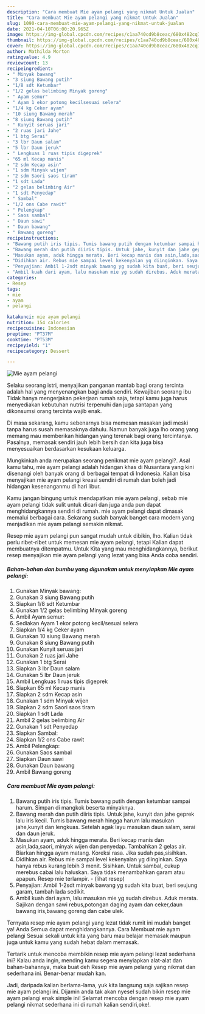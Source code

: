 ```yaml
---
description: "Cara membuat Mie ayam pelangi yang nikmat Untuk Jualan"
title: "Cara membuat Mie ayam pelangi yang nikmat Untuk Jualan"
slug: 1090-cara-membuat-mie-ayam-pelangi-yang-nikmat-untuk-jualan
date: 2021-04-10T06:00:20.965Z
image: https://img-global.cpcdn.com/recipes/c1aa740cd9b8ceac/680x482cq70/mie-ayam-pelangi-foto-resep-utama.jpg
thumbnail: https://img-global.cpcdn.com/recipes/c1aa740cd9b8ceac/680x482cq70/mie-ayam-pelangi-foto-resep-utama.jpg
cover: https://img-global.cpcdn.com/recipes/c1aa740cd9b8ceac/680x482cq70/mie-ayam-pelangi-foto-resep-utama.jpg
author: Mathilda Morton
ratingvalue: 4.9
reviewcount: 13
recipeingredient:
- " Minyak bawang"
- "3 siung Bawang putih"
- "1/8 sdt Ketumbar"
- "1/2 gelas belimbing Minyak goreng"
- " Ayam semur"
- " Ayam 1 ekor potong kecilsesuai selera"
- "1/4 kg Ceker ayam"
- "10 siung Bawang merah"
- "8 siung Bawang putih"
- " Kunyit seruas jari"
- "2 ruas jari Jahe"
- "1 btg Serai"
- "3 lbr Daun salam"
- "5 lbr Daun jeruk"
- " Lengkuas 1 ruas tipis digeprek"
- "65 ml Kecap manis"
- "2 sdm Kecap asin"
- "1 sdm Minyak wijen"
- "2 sdm Saori saos tiram"
- "1 sdt Lada"
- "2 gelas belimbing Air"
- "1 sdt Penyedap"
- " Sambal"
- "1/2 ons Cabe rawit"
- " Pelengkap"
- " Saos sambal"
- " Daun sawi"
- " Daun bawang"
- " Bawang goreng"
recipeinstructions:
- "Bawang putih iris tipis. Tumis bawang putih dengan ketumbar sampai harum. Simpan di mangkok beserta minyaknya."
- "Bawang merah dan putih diiris tipis. Untuk jahe, kunyit dan jahe geprek lalu iris kecil. Tumis bawang merah hingga harum lalu masukan jahe,kunyit dan lengkuas. Setelah agak layu masukan daun salam, serai dan daun jeruk."
- "Masukan ayam, aduk hingga merata. Beri kecap manis dan asin,lada,saori, minyak wijen dan penyedap. Tambahkan 2 gelas air. Biarkan hingga ayam matang. Koreksi rasa. Jika sudah pas,sisihkan."
- "Didihkan air. Rebus mie sampai level kekenyalan yg diinginkan. Saya hanya rebus kurang lebih 3 menit. Sisihkan. Untuk sambal, cukup merebus cabai lalu haluskan. Saya tidak menambahkan garam atau apapun. Resep mie terlampir.           (lihat resep)"
- "Penyajian: Ambil 1-2sdt minyak bawang yg sudah kita buat, beri seujung garam, tambah lada sedikit."
- "Ambil kuah dari ayam, lalu masukan mie yg sudah direbus. Aduk merata. Sajikan dengan sawi rebus,potongan daging ayam dan ceker,daun bawang iris,bawang goreng dan cabe ulek."
categories:
- Resep
tags:
- mie
- ayam
- pelangi

katakunci: mie ayam pelangi 
nutrition: 154 calories
recipecuisine: Indonesian
preptime: "PT37M"
cooktime: "PT53M"
recipeyield: "1"
recipecategory: Dessert

---
```



![Mie ayam pelangi](https://img-global.cpcdn.com/recipes/c1aa740cd9b8ceac/680x482cq70/mie-ayam-pelangi-foto-resep-utama.jpg)

Selaku seorang istri, menyajikan panganan mantab bagi orang tercinta adalah hal yang menyenangkan bagi anda sendiri. Kewajiban seorang ibu Tidak hanya mengerjakan pekerjaan rumah saja, tetapi kamu juga harus menyediakan kebutuhan nutrisi terpenuhi dan juga santapan yang dikonsumsi orang tercinta wajib enak.

Di masa  sekarang, kamu sebenarnya bisa memesan masakan jadi meski tanpa harus susah memasaknya dahulu. Namun banyak juga lho orang yang memang mau memberikan hidangan yang terenak bagi orang tercintanya. Pasalnya, memasak sendiri jauh lebih bersih dan kita juga bisa menyesuaikan berdasarkan kesukaan keluarga. 



Mungkinkah anda merupakan seorang penikmat mie ayam pelangi?. Asal kamu tahu, mie ayam pelangi adalah hidangan khas di Nusantara yang kini disenangi oleh banyak orang di berbagai tempat di Indonesia. Kalian bisa menyajikan mie ayam pelangi kreasi sendiri di rumah dan boleh jadi hidangan kesenanganmu di hari libur.

Kamu jangan bingung untuk mendapatkan mie ayam pelangi, sebab mie ayam pelangi tidak sulit untuk dicari dan juga anda pun dapat menghidangkannya sendiri di rumah. mie ayam pelangi dapat dimasak memalui berbagai cara. Sekarang sudah banyak banget cara modern yang menjadikan mie ayam pelangi semakin nikmat.

Resep mie ayam pelangi pun sangat mudah untuk dibikin, lho. Kalian tidak perlu ribet-ribet untuk memesan mie ayam pelangi, tetapi Kalian dapat membuatnya ditempatmu. Untuk Kita yang mau menghidangkannya, berikut resep menyajikan mie ayam pelangi yang lezat yang bisa Anda coba sendiri.

<!--inarticleads1-->

##### Bahan-bahan dan bumbu yang digunakan untuk menyiapkan Mie ayam pelangi:

1. Gunakan  Minyak bawang:
1. Gunakan 3 siung Bawang putih
1. Siapkan 1/8 sdt Ketumbar
1. Gunakan 1/2 gelas belimbing Minyak goreng
1. Ambil  Ayam semur:
1. Sediakan  Ayam 1 ekor potong kecil/sesuai selera
1. Siapkan 1/4 kg Ceker ayam
1. Gunakan 10 siung Bawang merah
1. Gunakan 8 siung Bawang putih
1. Gunakan  Kunyit seruas jari
1. Gunakan 2 ruas jari Jahe
1. Gunakan 1 btg Serai
1. Siapkan 3 lbr Daun salam
1. Gunakan 5 lbr Daun jeruk
1. Ambil  Lengkuas 1 ruas tipis digeprek
1. Siapkan 65 ml Kecap manis
1. Siapkan 2 sdm Kecap asin
1. Gunakan 1 sdm Minyak wijen
1. Siapkan 2 sdm Saori saos tiram
1. Siapkan 1 sdt Lada
1. Ambil 2 gelas belimbing Air
1. Gunakan 1 sdt Penyedap
1. Siapkan  Sambal:
1. Siapkan 1/2 ons Cabe rawit
1. Ambil  Pelengkap:
1. Gunakan  Saos sambal
1. Siapkan  Daun sawi
1. Gunakan  Daun bawang
1. Ambil  Bawang goreng




<!--inarticleads2-->

##### Cara membuat Mie ayam pelangi:

1. Bawang putih iris tipis. Tumis bawang putih dengan ketumbar sampai harum. Simpan di mangkok beserta minyaknya.
1. Bawang merah dan putih diiris tipis. Untuk jahe, kunyit dan jahe geprek lalu iris kecil. Tumis bawang merah hingga harum lalu masukan jahe,kunyit dan lengkuas. Setelah agak layu masukan daun salam, serai dan daun jeruk.
1. Masukan ayam, aduk hingga merata. Beri kecap manis dan asin,lada,saori, minyak wijen dan penyedap. Tambahkan 2 gelas air. Biarkan hingga ayam matang. Koreksi rasa. Jika sudah pas,sisihkan.
1. Didihkan air. Rebus mie sampai level kekenyalan yg diinginkan. Saya hanya rebus kurang lebih 3 menit. Sisihkan. Untuk sambal, cukup merebus cabai lalu haluskan. Saya tidak menambahkan garam atau apapun. Resep mie terlampir. -           (lihat resep)
1. Penyajian: Ambil 1-2sdt minyak bawang yg sudah kita buat, beri seujung garam, tambah lada sedikit.
1. Ambil kuah dari ayam, lalu masukan mie yg sudah direbus. Aduk merata. Sajikan dengan sawi rebus,potongan daging ayam dan ceker,daun bawang iris,bawang goreng dan cabe ulek.




Ternyata resep mie ayam pelangi yang lezat tidak rumit ini mudah banget ya! Anda Semua dapat menghidangkannya. Cara Membuat mie ayam pelangi Sesuai sekali untuk kita yang baru mau belajar memasak maupun juga untuk kamu yang sudah hebat dalam memasak.

Tertarik untuk mencoba membikin resep mie ayam pelangi lezat sederhana ini? Kalau anda ingin, mending kamu segera menyiapkan alat-alat dan bahan-bahannya, maka buat deh Resep mie ayam pelangi yang nikmat dan sederhana ini. Benar-benar mudah kan. 

Jadi, daripada kalian berlama-lama, yuk kita langsung saja sajikan resep mie ayam pelangi ini. Dijamin anda tak akan nyesel sudah bikin resep mie ayam pelangi enak simple ini! Selamat mencoba dengan resep mie ayam pelangi nikmat sederhana ini di rumah kalian sendiri,oke!.

